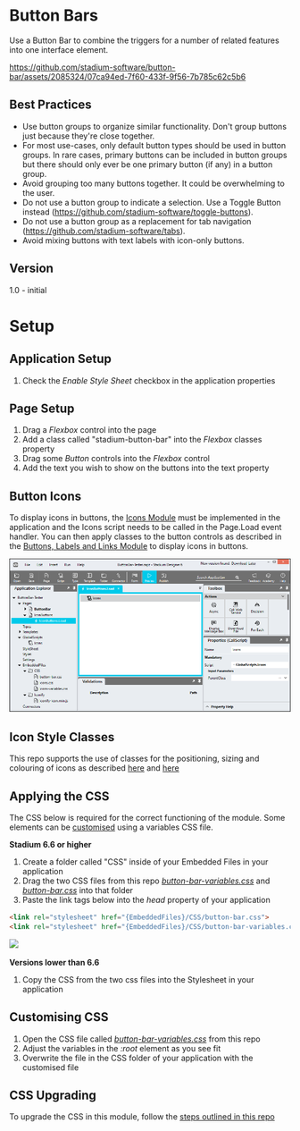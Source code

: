 # Button Bars

Use a Button Bar to combine the triggers for a number of related features into one interface element. 

https://github.com/stadium-software/button-bar/assets/2085324/07ca94ed-7f60-433f-9f56-7b785c62c5b6

## Best Practices
- Use button groups to organize similar functionality. Don't group buttons just because they're close together.
- For most use-cases, only default button types should be used in button groups. In rare cases, primary buttons can be included in button groups but there should only ever be one primary button (if any) in a button group.
- Avoid grouping too many buttons together. It could be overwhelming to the user.
- Do not use a button group to indicate a selection. Use a Toggle Button instead (https://github.com/stadium-software/toggle-buttons).
- Do not use a button group as a replacement for tab navigation (https://github.com/stadium-software/tabs).
- Avoid mixing buttons with text labels with icon-only buttons.

## Version 
1.0 - initial

# Setup

## Application Setup
1. Check the *Enable Style Sheet* checkbox in the application properties

## Page Setup
1. Drag a *Flexbox* control into the page 
2. Add a class called "stadium-button-bar" into the *Flexbox* classes property
3. Drag some *Button* controls into the *Flexbox* control
4. Add the text you wish to show on the buttons into the text property

## Button Icons
To display icons in buttons, the [Icons Module](https://github.com/stadium-software/icons) must be implemented in the application and the Icons script needs to be called in the Page.Load event handler. You can then apply classes to the button controls as described in the [Buttons, Labels and Links Module](https://github.com/stadium-software/button-label-link-icons) to display icons in buttons. 

![](images/StadiumDesigner.png)

## Icon Style Classes

This repo supports the use of classes for the positioning, sizing and colouring of icons as described [here](https://github.com/stadium-software/button-label-link-icons?tab=readme-ov-file#icon-styles) and [here](https://github.com/stadium-software/icons?tab=readme-ov-file#icon-style-classes)

## Applying the CSS
The CSS below is required for the correct functioning of the module. Some elements can be [customised](#customising-css) using a variables CSS file. 

**Stadium 6.6 or higher**
1. Create a folder called "CSS" inside of your Embedded Files in your application
2. Drag the two CSS files from this repo [*button-bar-variables.css*](button-bar-variables.css) and [*button-bar.css*](button-bar.css) into that folder
3. Paste the link tags below into the *head* property of your application
```html
<link rel="stylesheet" href="{EmbeddedFiles}/CSS/button-bar.css">
<link rel="stylesheet" href="{EmbeddedFiles}/CSS/button-bar-variables.css">
``` 

![](images/ApplicationHeadProp.png)

**Versions lower than 6.6**
1. Copy the CSS from the two css files into the Stylesheet in your application

## Customising CSS
1. Open the CSS file called [*button-bar-variables.css*](button-bar-variables.css) from this repo
2. Adjust the variables in the *:root* element as you see fit
3. Overwrite the file in the CSS folder of your application with the customised file

## CSS Upgrading
To upgrade the CSS in this module, follow the [steps outlined in this repo](https://github.com/stadium-software/samples-upgrading)
